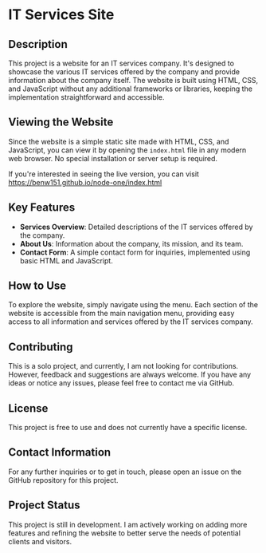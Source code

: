 # IT Services Site

## Description

This project is a website for an IT services company. It's designed to showcase the various IT services offered by the company and provide information about the company itself. The website is built using HTML, CSS, and JavaScript without any additional frameworks or libraries, keeping the implementation straightforward and accessible.

## Viewing the Website

Since the website is a simple static site made with HTML, CSS, and JavaScript, you can view it by opening the `index.html` file in any modern web browser. No special installation or server setup is required.

If you're interested in seeing the live version, you can visit https://benw151.github.io/node-one/index.html

## Key Features

- **Services Overview**: Detailed descriptions of the IT services offered by the company.
- **About Us**: Information about the company, its mission, and its team.
- **Contact Form**: A simple contact form for inquiries, implemented using basic HTML and JavaScript.

## How to Use

To explore the website, simply navigate using the menu. Each section of the website is accessible from the main navigation menu, providing easy access to all information and services offered by the IT services company.

## Contributing

This is a solo project, and currently, I am not looking for contributions. However, feedback and suggestions are always welcome. If you have any ideas or notice any issues, please feel free to contact me via GitHub.

## License

This project is free to use and does not currently have a specific license.

## Contact Information

For any further inquiries or to get in touch, please open an issue on the GitHub repository for this project.

## Project Status

This project is still in development. I am actively working on adding more features and refining the website to better serve the needs of potential clients and visitors.
